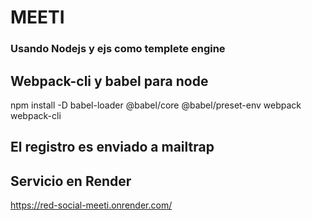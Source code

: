 
# MEETI

### Usando Nodejs y ejs como templete engine

## Webpack-cli y babel para node

npm install -D babel-loader @babel/core @babel/preset-env webpack webpack-cli

## El registro es enviado a mailtrap


## Servicio en Render

https://red-social-meeti.onrender.com/
